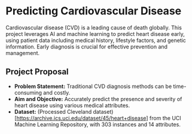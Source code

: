 # Predicting Cardiovascular Disease
Cardiovascular disease (CVD) is a leading cause of death globally. This project leverages AI and machine learning to predict heart disease early, using patient data including medical history, lifestyle factors, and genetic information. Early diagnosis is crucial for effective prevention and management.

## Project Proposal
* **Problem Statement:** Traditional CVD diagnosis methods can be time-consuming and costly.
* **Aim and Objective:** Accurately predict the presence and severity of heart disease using various medical attributes.
* **Dataset:** (Processed Cleveland dataset)[https://archive.ics.uci.edu/dataset/45/heart+disease] from the UCI Machine Learning Repository, with 303 instances and 14 attributes.
